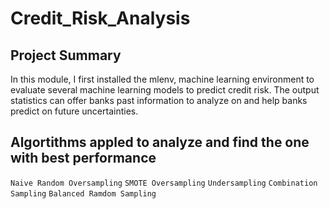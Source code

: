 # Credit_Risk_Analysis
## Project Summary
In this module, I first installed the mlenv, machine learning environment to evaluate several machine learning models to predict credit risk. The output statistics can offer banks past information to analyze on and help banks predict on future uncertainties.

## Algortithms appled to analyze and find the one with best performance 
`Naive Random Oversampling`
`SMOTE Oversampling`
`Undersampling`
`Combination Sampling`
`Balanced Ramdom Sampling`
